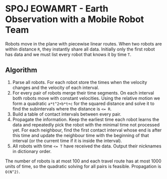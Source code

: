 # SPOJ EOWAMRT - Earth Observation with a Mobile Robot Team

Robots move in the plane with piecewise linear routes. When two robots are within distance `R`, they instantly share all data. Initially only the first robot has data and we must list every robot that knows it by time `T`.

## Algorithm

1. Parse all robots. For each robot store the times when the velocity changes and the velocity of each interval.
2. For every pair of robots merge their time segments. On each interval both robots move with constant velocities.  Using the relative motion we form a quadratic `a*t^2+b*t+c` for the squared distance and solve it to find the subintervals where the distance is `<= R`.
3. Build a table of contact intervals between every pair.
4. Propagate the information.  Keep the earliest time each robot learns the data and repeatedly pick the robot with the minimal time not processed yet. For each neighbour, find the first contact interval whose end is after this time and update the neighbour time with the beginning of that interval (or the current time if it is inside the interval).
5. All robots with time `<= T` have received the data.  Output their nicknames in dictionary order.

The number of robots is at most 100 and each travel route has at most 1000 units of time, so the quadratic solving for all pairs is feasible.  Propagation is `O(N^2)`.
